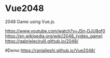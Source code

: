 # Vue2048
2048 Game using Vue.js.

https://www.youtube.com/watch?v=JSn-DJU8qf0
https://en.wikipedia.org/wiki/2048_(video_game)
https://gabrielecirulli.github.io/2048/


#Demo
https://ranialjeshi.github.io/Vue2048/

